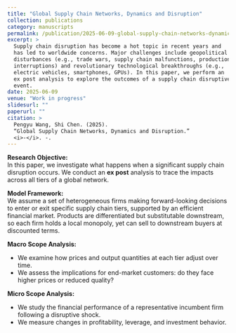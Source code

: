 ```yaml
---
title: "Global Supply Chain Networks, Dynamics and Disruption"
collection: publications
category: manuscripts
permalink: /publication/2025-06-09-global-supply-chain-networks-dynamics-disruption
excerpt: >
  Supply chain disruption has become a hot topic in recent years and
  has led to worldwide concerns. Major challenges include geopolitical
  disturbances (e.g., trade wars, supply chain malfunctions, production
  interruptions) and revolutionary technological breakthroughs (e.g.,
  electric vehicles, smartphones, GPUs). In this paper, we perform an
  ex post analysis to explore the outcomes of a supply chain disruptive
  event.
date: 2025-06-09
venue: "Work in progress"
slidesurl: ""
paperurl: ""
citation: >
  Pengyu Wang, Shi Chen. (2025).
  “Global Supply Chain Networks, Dynamics and Disruption.”
  <i>-</i>. -.
---
```


**Research Objective:**  
In this paper, we investigate what happens when a significant supply chain
disruption occurs. We conduct an **ex post** analysis to trace the impacts
across all tiers of a global network.

**Model Framework:**  
We assume a set of heterogeneous firms making forward-looking decisions
to enter or exit specific supply chain tiers, supported by an efficient
financial market. Products are differentiated but substitutable downstream,
so each firm holds a local monopoly, yet can sell to downstream buyers
at discounted terms.

**Macro Scope Analysis:**  
- We examine how prices and output quantities at each tier adjust over time.  
- We assess the implications for end-market customers: do they face higher
  prices or reduced quality?

**Micro Scope Analysis:**  
- We study the financial performance of a representative incumbent firm
  following a disruptive shock.  
- We measure changes in profitability, leverage, and investment behavior.

